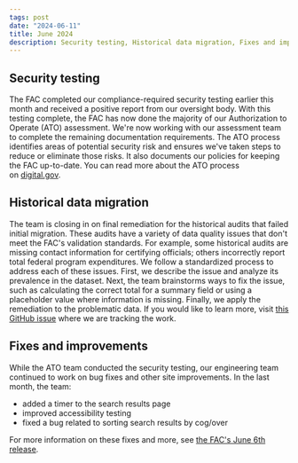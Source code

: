 ```yaml
---
tags: post 
date: "2024-06-11"
title: June 2024
description: Security testing, Historical data migration, Fixes and improvements
---
```

## Security testing

The FAC completed our compliance-required security testing earlier this month and received a positive report from our oversight body. With this testing complete, the FAC has now done the majority of our Authorization to Operate (ATO) assessment. We're now working with our assessment team to complete the remaining documentation requirements. The ATO process identifies areas of potential security risk and ensures we've taken steps to reduce or eliminate those risks. It also documents our policies for keeping the FAC up-to-date. You can read more about the ATO process on [digital.gov](http://digital.gov/).

## Historical data migration

The team is closing in on final remediation for the historical audits that failed initial migration. These audits have a variety of data quality issues that don't meet the FAC's validation standards. For example, some historical audits are missing contact information for certifying officials; others incorrectly report total federal program expenditures. We follow a standardized process to address each of these issues. First, we describe the issue and analyze its prevalence in the dataset. Next, the team brainstorms ways to fix the issue, such as calculating the correct total for a summary field or using a placeholder value where information is missing. Finally, we apply the remediation to the problematic data. If you would like to learn more, visit [this GitHub issue](https://github.com/GSA-TTS/FAC/issues/3364) where we are tracking the work.

## Fixes and improvements

While the ATO team conducted the security testing, our engineering team continued to work on bug fixes and other site improvements. In the last month, the team:
- added a timer to the search results page
- improved accessibility testing
- fixed a bug related to sorting search results by cog/over

For more information on these fixes and more, see [the FAC's June 6th release](https://github.com/GSA-TTS/FAC/releases/tag/v1.20240606).
